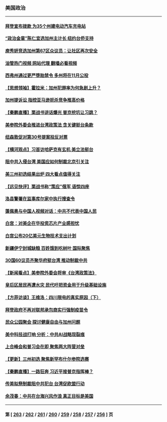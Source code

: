 ### 美国政治
---
#### [拜登宣布拨款 为35个州建电动汽车充电站](../../pages/ncid1078159/n13825296.md?09151245) 
#### [“政治金童”陈仁宜选加州主计长 纽约台侨支持](../../pages/ncid1078159/n13825364.md?09151245) 
#### [庾秀妍竞选加州第67区众议员：让社区再次安全](../../pages/ncid1078159/n13825321.md?09151245) 
#### [油管热门视频 网站代理 翻墙必看视频](http://209.222.30.114:81/youtube.html?09151245)
#### [西弗州通过更严堕胎禁令 多州将在11月公投](../../pages/ncid1078159/n13824354.md?09151245) 
#### [【思想领袖】霍拉米：加州犯罪率为何急剧上升？](../../pages/ncid1078159/n13813198.md?09151245) 
#### [加州提诉讼 指控亚马逊扼杀竞争推高价格](../../pages/ncid1078159/n13825186.md?09151245) 
#### [【秦鹏直播】栗战书讲话爆光 普京挖坑让习跳？](../../pages/ncid1078159/n13825203.md?09151245) 
#### [美参院外委会推进台湾政策法 含关键挺台条款](../../pages/ncid1078159/n13825205.md?09151245) 
#### [纽森敦促对第30号提案投反对票](../../pages/ncid1078159/n13825210.md?09151245) 
#### [【横河观点】习首访哈萨克有玄机 美立法挺台](../../pages/ncid1078159/n13825189.md?09151245) 
#### [阻中共入侵台湾 美国应如何制裁北京引关注](../../pages/ncid1078159/n13825165.md?09151245) 
#### [美三州初选结果出炉 四大看点值得关注](../../pages/ncid1078159/n13824320.md?09151245) 
#### [【远见快评】栗战书称“策应”俄军 语惊四座](../../pages/ncid1078159/n13825196.md?09151245) 
#### [洛县警署在监事库尔家中执行搜查令](../../pages/ncid1078159/n13825137.md?09151245) 
#### [蓬佩奥与中国人视频对话：中共不代表中国人民](../../pages/ncid1078159/n13825094.md?09151245) 
#### [白宫：对美企在华投资芯片产业感担忧](../../pages/ncid1078159/n13825122.md?09151245) 
#### [白宫公布20亿美元生物技术支出计划](../../pages/ncid1078159/n13825109.md?09151245) 
#### [新疆伊宁封城缺粮 百姓饿到吃树叶 国际聚焦](../../pages/ncid1078159/n13825062.md?09151245) 
#### [30国60议员齐聚华府挺台湾 推动制裁中共](../../pages/ncid1078159/n13824722.md?09151245) 
#### [【新闻看点】美参院外委会将审《台湾政策法》](../../pages/ncid1078159/n13824418.md?09151245) 
#### [皇后区居民再遭水灾 民代吁把资金用于升级基础设施](../../pages/ncid1078159/n13824604.md?09151245) 
#### [【方菲访谈】王维洛：四川限电的真实原因（下）](../../pages/ncid1078159/n13823599.md?09151245) 
#### [拜登政府不再对联邦承包商实行强制疫苗令](../../pages/ncid1078159/n13824414.md?09151245) 
#### [民众公园聚会 探讨健康自由与加州问题](../../pages/ncid1078159/n13824485.md?09151245) 
#### [美中科技战打响 分析：中共AI战略现裂痕](../../pages/ncid1078159/n13824356.md?09151245) 
#### [上合峰会和普习会在即 聚焦两大阵营对垒](../../pages/ncid1078159/n13824392.md?09151245) 
#### [【更新】三州初选 聚焦新罕布什尔参院选赛](../../pages/ncid1078159/n13824318.md?09151245) 
#### [【秦鹏直播】一路狂奔 习近平接普京指挥棒？](../../pages/ncid1078159/n13824416.md?09151245) 
#### [传美拟祭制裁阻中共犯台 台湾促欧盟行动](../../pages/ncid1078159/n13824369.md?09151245) 
#### [余茂春：中共在台海兴风作浪 真正目标是美国](../../pages/ncid1078159/n13824313.md?09151245) 

---
#### 第 [ [263](./263.md?09151245) / [262](./262.md?09151245) / [261](./261.md?09151245) / [260](./260.md?09151245) / [259](./259.md?09151245) / [258](./258.md?09151245) / [257](./257.md?09151245) / [256](./256.md?09151245) ] 页
